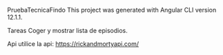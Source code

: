 PruebaTecnicaFindo
This project was generated with Angular CLI version 12.1.1.

Tareas
Coger y mostrar lista de episodios.

Api
utilice la api: https://rickandmortyapi.com/
